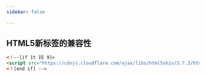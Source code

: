 ```yaml
---
sidebar: false

---
```


## HTML5新标签的兼容性

```html
<！--[if 1t IE 9]>
<script src="https://cdnjs.cloudflare.com/ajax/libs/html5shiv/3.7.3/html5shiv.js"></script>
<！[end if] -->

```


